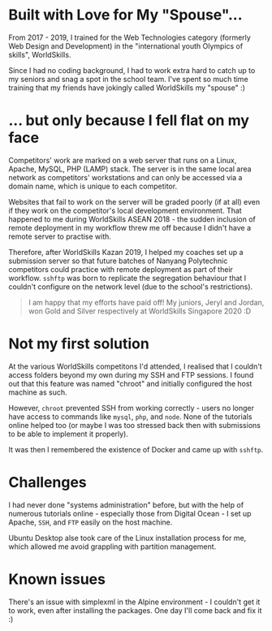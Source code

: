 # Built with Love for My "Spouse"...
From 2017 - 2019, I trained for the Web Technologies category (formerly Web Design and Development) in the "international youth Olympics of skills", WorldSkills. 

Since I had no coding background, I had to work extra hard to catch up to my seniors and snag a spot in the school team. I've spent so much time training that my friends have jokingly called WorldSkills my "spouse" :)

# ... but only because I fell flat on my face
Competitors' work are marked on a web server that runs on a Linux, Apache, MySQL, PHP (LAMP) stack. The server is in the same local area network as competitors' workstations and can only be accessed via a domain name, which is unique to each competitor.

Websites that fail to work on the server will be graded poorly (if at all) even if they work on the competitor's local development environment. That happened to me during WorldSkills ASEAN 2018 - the sudden inclusion of remote deployment in my workflow threw me off because I didn't have a remote server to practise with.

Therefore, after WorldSkills Kazan 2019, I helped my coaches set up a submission server so that future batches of Nanyang Polytechnic competitors could practice with remote deployment as part of their workflow. `sshftp` was born to replicate the segregation behaviour that I couldn't configure on the network level (due to the school's restrictions).

> I am happy that my efforts have paid off! My juniors, Jeryl and Jordan, won Gold and Silver respectively at WorldSkills Singapore 2020 :D

# Not my first solution
At the various WorldSkills competitons I'd attended, I realised that I couldn't access folders beyond my own during my SSH and FTP sessions. I found out that this feature was named "chroot" and initially configured the host machine as such.

However, `chroot` prevented SSH from working correctly - users no longer have access to commands like `mysql`, `php`, and `node`. None of the tutorials online helped too (or maybe I was too stressed back then with submissions to be able to implement it properly). 

It was then I remembered the existence of Docker and came up with `sshftp`.

# Challenges
I had never done "systems administration" before, but with the help of numerous tutorials online - especially those from Digital Ocean - I set up Apache, `SSH`, and `FTP` easily on the host machine.

Ubuntu Desktop alse took care of the Linux installation process for me, which allowed me avoid grappling with partition management.

# Known issues
There's an issue with simplexml in the Alpine environment - I couldn't get it to work, even after installing the packages. One day I'll come back and fix it :)
